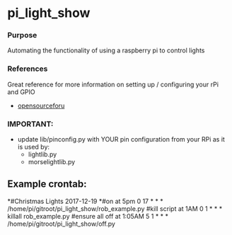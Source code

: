 pi_light_show
=============

### Purpose
Automating the functionality of using a raspberry pi to control lights

### References
Great reference for more information on setting up / configuring your rPi and GPIO
 - [opensourceforu](https://opensourceforu.com/2017/07/introduction-raspberry-pi-gpio-programming-using-python/)


### IMPORTANT:
 - update lib/pinconfig.py with YOUR pin configuration from your RPi as it is used by:
    - lightlib.py
    - morselightlib.py



## Example crontab:
*#Christmas Lights 2017-12-19
*#on at 5pm
0 17 * * * /home/pi/gitroot/pi_light_show/rob_example.py
#kill script at 1AM
0 1 * * * killall rob_example.py
#ensure all off at 1:05AM
5 1 * * * /home/pi/gitroot/pi_light_show/off.py

